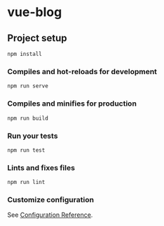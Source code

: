 # vue-blog
<!-- ##打包上线到Netlify
##1.安装netfily脚手架  cnpm install-cli -g
##2.测试是否安装成功 netlify
##3.netlify deploy
##4.问我们需要打包的路径  dist
##5.输入netlify deploy --prod 提交到服务器
##6.再输入项目路径名称dist 
##7.生成线上url地址-->

<!-- 打包上线到Github
查看状态 ：git status；
上传本地：git add vue-blog/；
上传服务器：git commit -m 'package vue blog'，
账号"184262614@qq.com"
密码："ldf.251045"

工作流程
1.git clone 粘贴 工作仓库  回车
2.ls  cd 到拉取下来的仓库里面
3.项目通过vscode打开  cnpm i
4.npm run serve  然后正式开始
5.下班时 取消操作 ctrl+c   git status
6.git add .
7.git status
8.git commit-m '第二天工作内容'
9.git push -u origin master

 -->

## Project setup
```
npm install
```

### Compiles and hot-reloads for development
```
npm run serve
```

### Compiles and minifies for production
```
npm run build
```

### Run your tests
```
npm run test
```

### Lints and fixes files
```
npm run lint
```

### Customize configuration
See [Configuration Reference](https://cli.vuejs.org/config/).
